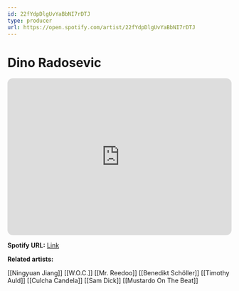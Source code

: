 ```yaml
---
id: 22fYdpDlgUvYaBbNI7rDTJ
type: producer
url: https://open.spotify.com/artist/22fYdpDlgUvYaBbNI7rDTJ
---
```

# Dino Radosevic

<iframe style="border-radius:12px" src="https://open.spotify.com/embed/artist/22fYdpDlgUvYaBbNI7rDTJ" width="100%" height="352" frameBorder="0" allowfullscreen="" allow="autoplay; clipboard-write; encrypted-media; fullscreen; picture-in-picture" loading="lazy"></iframe>

**Spotify URL:** [Link](https://open.spotify.com/artist/22fYdpDlgUvYaBbNI7rDTJ)

**Related artists:**

[[Ningyuan Jiang]]
[[W.O.C.]]
[[Mr. Reedoo]]
[[Benedikt Schöller]]
[[Timothy Auld]]
[[Culcha Candela]]
[[Sam Dick]]
[[Mustardo On The Beat]]
